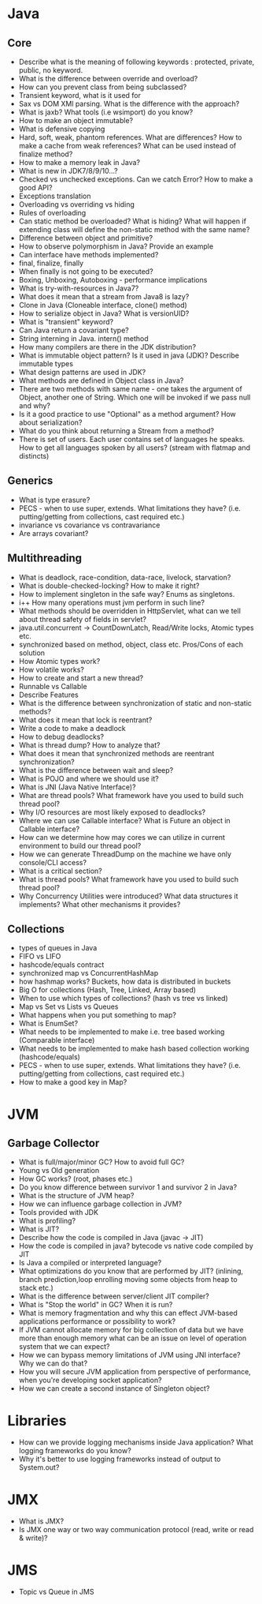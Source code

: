 # Java

## Core
- Describe what is the meaning of following keywords : protected,  private, public, no keyword.
- What is the difference between override and overload?
- How can you prevent class from being subclassed?
- Transient keyword, what is it used for
- Sax vs DOM XMl parsing. What is the difference with the approach?
- What is jaxb? What tools (i.e wsimport) do you know?
- How to make an object immutable?
- What is defensive copying
- Hard, soft, weak, phantom references. What are differences? How to make a cache from weak references? What can be used instead of finalize method?
- How to make a memory leak in Java?
- What is new in JDK7/8/9/10...?
- Checked vs unchecked exceptions. Can we catch Error? How to make a good API?
- Exceptions translation
- Overloading vs overriding vs hiding
- Rules of overloading
- Can static method be overloaded? What is hiding? What will happen if extending class will define the non-static method with the same name?
- Difference between object and primitive?
- How to observe polymorphism in Java? Provide an example
- Can interface have methods implemented?
- final, finalize, finally
- When finally is not going to be executed?
- Boxing, Unboxing, Autoboxing - performance implications
- What is try-with-resources in Java7?
- What does it mean that a stream from Java8 is lazy?
- Clone in Java (Cloneable interface, clone() method)
- How to serialize object in Java? What is versionUID?
- What is "transient" keyword?
- Can Java return a covariant type?
- String interning in Java. intern() method
- How many compilers are there in the JDK distribution?
- What is immutable object pattern? Is it used in java (JDK)? Describe immutable types
- What design patterns are used in JDK?
- What methods are defined in Object class in Java?
- There are two methods with same name - one takes the argument of Object, another one of String. Which one will be invoked if we pass null and why?
- Is it a good practice to use "Optional" as a method argument? How about serialization?
- What do you think about returning a Stream from a method?
- There is set of users. Each user contains set of languages he speaks. How to get all languages spoken by all users? (stream with flatmap and distincts)

## Generics
- What is type erasure?
- PECS - when to use super, extends. What limitations they have? (i.e. putting/getting from collections, cast required etc.)
- invariance vs covariance vs contravariance
- Are arrays covariant?

## Multithreading
- What is deadlock, race-condition, data-race, livelock, starvation?
- What is double-checked-locking? How to make it right?
- How to implement singleton in the safe way? Enums as singletons.
- i++ How many operations must jvm perform in such line?
- What methods should be overridden in HttpServlet, what can we tell about thread safety of fields in servlet?
- java.util.concurrent -> CountDownLatch, Read/Write locks, Atomic types etc.
- synchronized based on method, object, class etc. Pros/Cons of each solution
- How Atomic types work?
- How volatile works?
- How to create and start a new thread? 
- Runnable vs Callable
- Describe Features
- What is the difference between synchronization of static and non-static methods?
- What does it mean that lock is reentrant?
- Write a code to make a deadlock
- How to debug deadlocks?
- What is thread dump? How to analyze that?
- What does it mean that synchronized methods are reentrant synchronization?
- What is the difference between wait and sleep?
- What is POJO and where we should use it?
- What is JNI (Java Native Interface)?
- What are thread pools? What framework have you used to build such thread pool?
- Why I/O resources are most likely exposed to deadlocks?
- Where we can use Callable interface? What is Future an object in Callable interface?
- How can we determine how may cores we can utilize in current environment to build our thread pool?
- How we can generate ThreadDump on the machine we have only console/CLI access?
- What is a critical section?
- What is thread pools? What framework have you used to build such thread pool?
- Why Concurrency Utilities were introduced? What data structures it implements? What other mechanisms it provides?

## Collections
- types of queues in Java
- FIFO vs LIFO
- hashcode/equals contract
- synchronized map vs ConcurrentHashMap
- how hashmap works? Buckets, how data is distributed in buckets
- Big O for collections (Hash, Tree, Linked, Array based)
- When to use which types of collections? (hash vs tree vs linked)
- Map vs Set vs Lists vs Queues
- What happens when you put something to map?
- What is EnumSet?
- What needs to be implemented to make i.e. tree based working (Comparable interface)
- What needs to be implemented to make hash based collection working (hashcode/equals)
- PECS - when to use super, extends. What limitations they have? (i.e. putting/getting from collections, cast required etc.)
- How to make a good key in Map?

# JVM

## Garbage Collector
- What is full/major/minor GC? How to avoid full GC?
- Young vs Old generation
- How GC works? (root, phases etc.)
- Do you know difference between survivor 1 and survivor 2 in Java?
- What is the structure of JVM heap?
- How we can influence garbage collection in JVM?
- Tools provided with JDK
- What is profiling?
- What is JIT?
- Describe how the code is compiled in Java (javac -> JIT)
- How the code is compiled in java? bytecode vs native code compiled by JIT
- Is Java a compiled or interpreted language?
- What optimizations do you know that are performed by JIT? (inlining, branch prediction,loop enrolling moving some objects from heap to stack etc.)
- What is the difference between server/client JIT compiler?
- What is "Stop the world" in GC? When it is run?
- What is memory fragmentation and why this can effect JVM-based applications performance or possibility to work?
- If JVM cannot allocate memory for big collection of data but we have more than enough memory what can be an issue on level of operation system that we can expect?
- How we can bypass memory limitations of JVM using JNI interface? Why we can do that?
- How you will secure JVM application from perspective of performance, when you're developing socket application?
- How we can create a second instance of Singleton object?

# Libraries
- How can we provide logging mechanisms inside Java application? What logging frameworks do you know?
- Why it's better to use logging frameworks instead of output to System.out?

# JMX
- What is JMX?
- Is JMX one way or two way communication protocol (read, write or read & write)?


# JMS
- Topic vs Queue in JMS

